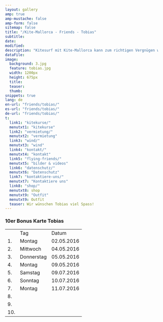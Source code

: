 ```yaml
---
layout: gallery
amp: true
amp-mustache: false
amp-form: false
sitemap: false
title: "/Kite-Mallorca - Friends - Tobias"
subtitle:
date:
modified:
description: "Kitesurf mit Kite-Mallorca kann zum richtigen Vergnügen werden, vor allem wenn man sich genau unsere Mietpreise anschaut"
dataFile:
image:
  background: 3.jpg
  feature: tobias.jpg
  width: 1200px
  height: 675px
  title:
  teaser:
  thumb:
snippets: true
lang: de
en-url: "friends/tobias/"
es-url: "friends/tobias/"
de-url: "friends/tobias/"
t:
  link1: "kitekurse/"
  menutxt1: "kitekurse"
  link2: "vermietung/"
  menutxt2: "vermietung"
  link3: "wind/"
  menutxt3: "wind"
  link4: "kontakt/"
  menutxt4: "kontakt"
  link5: "flying-friends/"
  menutxt5: "bilder & videos"
  link6: "datenschutz/"
  menutxt6: "Datenschutz"
  link7: "kontaktiere-uns/"
  menutxt7: "Kontaktiere uns"
  link8: "shop/"
  menutxt8: shop
  menutxt9: "Outfit"
  menutxt9: Outfit
  teaser: Wir wünschen Tobias viel Spass!
---
```


### 10er Bonus Karte Tobias

<table>
  <tr>
    <td></td>
    <td>Tag</td>
    <td>Datum</td>
  </tr>
  <tr>
    <td>1.</td>
    <td>Montag</td>
    <td>02.05.2016</td>
  </tr>
  <tr>
    <td>2.</td>
    <td>Mittwoch</td>
    <td>04.05.2016</td>
  </tr>
  <tr>
    <td>3.</td>
    <td>Donnerstag</td>
    <td>05.05.2016</td>
  </tr>
  <tr>
    <td>4.</td>
    <td>Montag</td>
    <td>09.05.2016</td>
  </tr>
  <tr>
    <td>5.</td>
    <td>Samstag</td>
    <td>09.07.2016</td>
  </tr>
  <tr>
    <td>6.</td>
    <td>Sonntag</td>
    <td>10.07.2016</td>
  </tr>
  <tr>
    <td>7.</td>
    <td>Montag</td>
    <td>11.07.2016</td>
  </tr>
  <tr>
    <td>8.</td>
    <td></td>
    <td></td>
  </tr>
  <tr>
    <td>9.</td>
    <td></td>
    <td></td>
  </tr>
  <tr>
    <td>10.</td>
    <td></td>
    <td></td>
  </tr>
</table>
